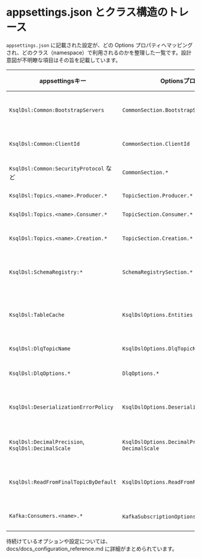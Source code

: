 # appsettings.json とクラス構造のトレース

`appsettings.json` に記載された設定が、どの Options プロパティへマッピングされ、どのクラス（namespace）で利用されるのかを整理した一覧です。設計意図が不明瞭な項目はその旨を記載しています。

| appsettingsキー | Optionsプロパティ | 利用クラス (ネームスペース) | 設計意図・備考 |
|--------------------|------------------------|--------------------------------|----------------------------------|
| `KsqlDsl:Common:BootstrapServers` | `CommonSection.BootstrapServers` | `KafkaProducerManager`, `KafkaConsumerManager`, `KafkaAdminService` | Kafka クラスタの接続元を指定 |
| `KsqlDsl:Common:ClientId` | `CommonSection.ClientId` | 同上 | Kafka クライアントID |
| `KsqlDsl:Common:SecurityProtocol` など | `CommonSection.*` | 同上、セキュリティ設定で利用 | TLS/SASL などの設定 |
| `KsqlDsl:Topics.<name>.Producer.*` | `TopicSection.Producer.*` | `KafkaProducerManager` | Producer 個別設定 |
| `KsqlDsl:Topics.<name>.Consumer.*` | `TopicSection.Consumer.*` | `KafkaConsumerManager` | Consumer 個別設定 |
| `KsqlDsl:Topics.<name>.Creation.*` | `TopicSection.Creation.*` | `KafkaAdminService` | トピック自動生成の設定 |
| `KsqlDsl:SchemaRegistry:*` | `SchemaRegistrySection.*` | `KafkaProducerManager`, `KafkaConsumerManager`, `KsqlContext` | Avro スキーマの登録、取得設定 |
| `KsqlDsl:TableCache` | `KsqlDslOptions.Entities` | `KsqlContextCacheExtensions`, `TableCacheRegistry` | エンティティごとのテーブルキャッシュ設定 |
| `KsqlDsl:DlqTopicName` | `KsqlDslOptions.DlqTopicName` | `KafkaAdminService`, `DlqProducer` | DLQ 用トピック名 |
| `KsqlDsl:DlqOptions.*` | `DlqOptions.*` | `KafkaAdminService` | DLQ トピック生成方針 |
| `KsqlDsl:DeserializationErrorPolicy` | `KsqlDslOptions.DeserializationErrorPolicy` | `KafkaConsumerManager` | デシリアライズ失敗時のポリシー |
| `KsqlDsl:DecimalPrecision`, `KsqlDsl:DecimalScale` | `KsqlDslOptions.DecimalPrecision`, `DecimalScale` | `KsqlContext` (通して `DecimalPrecisionConfig` に伝播), Query Builders | decimal 型の精度/スケール一括設定 |
| `KsqlDsl:ReadFromFinalTopicByDefault` | `KsqlDslOptions.ReadFromFinalTopicByDefault` | 利用部位不明 | 意図不明、設計規定が不定 |
| `Kafka:Consumers.<name>.*` | `KafkaSubscriptionOptions` へ取り込み | `KafkaConsumerManager` | 複数グループ設定に対応 |

待続けているオプションや設定については、docs/docs_configuration_reference.md に詳細がまとめられています。
